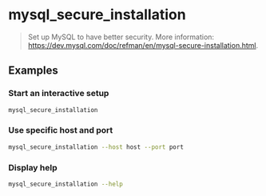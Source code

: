 # mysql_secure_installation

> Set up MySQL to have better security. More information: <https://dev.mysql.com/doc/refman/en/mysql-secure-installation.html>.

## Examples

### Start an interactive setup

```bash
mysql_secure_installation
```

### Use specific host and port

```bash
mysql_secure_installation --host host --port port
```

### Display help

```bash
mysql_secure_installation --help
```
